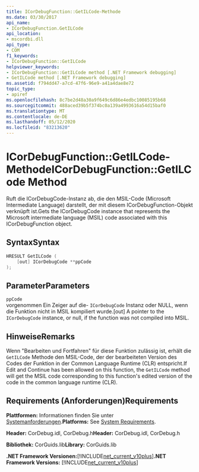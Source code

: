 ```yaml
---
title: ICorDebugFunction::GetILCode-Methode
ms.date: 03/30/2017
api_name:
- ICorDebugFunction.GetILCode
api_location:
- mscordbi.dll
api_type:
- COM
f1_keywords:
- ICorDebugFunction::GetILCode
helpviewer_keywords:
- ICorDebugFunction::GetILCode method [.NET Framework debugging]
- GetILCode method [.NET Framework debugging]
ms.assetid: f794dd47-a7cd-47f6-96e9-a41a4dae8e72
topic_type:
- apiref
ms.openlocfilehash: 8c7be2d48a30a9f649c6d86e4edbc10085195b68
ms.sourcegitcommit: 488aced39b5f374bc0a139a4993616a54d15baf0
ms.translationtype: MT
ms.contentlocale: de-DE
ms.lasthandoff: 05/12/2020
ms.locfileid: "83213620"
---
```

# <a name="icordebugfunctiongetilcode-method"></a><span data-ttu-id="31d9e-102">ICorDebugFunction::GetILCode-Methode</span><span class="sxs-lookup"><span data-stu-id="31d9e-102">ICorDebugFunction::GetILCode Method</span></span>
<span data-ttu-id="31d9e-103">Ruft die ICorDebugCode-Instanz ab, die den MSIL-Code (Microsoft Intermediate Language) darstellt, der mit diesem ICorDebugFunction-Objekt verknüpft ist.</span><span class="sxs-lookup"><span data-stu-id="31d9e-103">Gets the ICorDebugCode instance that represents the Microsoft intermediate language (MSIL) code associated with this ICorDebugFunction object.</span></span>  
  
## <a name="syntax"></a><span data-ttu-id="31d9e-104">Syntax</span><span class="sxs-lookup"><span data-stu-id="31d9e-104">Syntax</span></span>  
  
```cpp  
HRESULT GetILCode (  
    [out] ICorDebugCode **ppCode  
);  
```  
  
## <a name="parameters"></a><span data-ttu-id="31d9e-105">Parameter</span><span class="sxs-lookup"><span data-stu-id="31d9e-105">Parameters</span></span>  
 `ppCode`  
 <span data-ttu-id="31d9e-106">vorgenommen Ein Zeiger auf die- `ICorDebugCode` Instanz oder NULL, wenn die Funktion nicht in MSIL kompiliert wurde.</span><span class="sxs-lookup"><span data-stu-id="31d9e-106">[out] A pointer to the `ICorDebugCode` instance, or null, if the function was not compiled into MSIL.</span></span>  
  
## <a name="remarks"></a><span data-ttu-id="31d9e-107">Hinweise</span><span class="sxs-lookup"><span data-stu-id="31d9e-107">Remarks</span></span>  
 <span data-ttu-id="31d9e-108">Wenn "Bearbeiten und Fortfahren" für diese Funktion zulässig ist, erhält die `GetILCode` Methode den MSIL-Code, der der bearbeiteten Version des Codes der Funktion in der Common Language Runtime (CLR) entspricht.</span><span class="sxs-lookup"><span data-stu-id="31d9e-108">If Edit and Continue has been allowed on this function, the `GetILCode` method will get the MSIL code corresponding to this function's edited version of the code in the common language runtime (CLR).</span></span>  
  
## <a name="requirements"></a><span data-ttu-id="31d9e-109">Requirements (Anforderungen)</span><span class="sxs-lookup"><span data-stu-id="31d9e-109">Requirements</span></span>  
 <span data-ttu-id="31d9e-110">**Plattformen:** Informationen finden Sie unter [Systemanforderungen](../../get-started/system-requirements.md).</span><span class="sxs-lookup"><span data-stu-id="31d9e-110">**Platforms:** See [System Requirements](../../get-started/system-requirements.md).</span></span>  
  
 <span data-ttu-id="31d9e-111">**Header:** CorDebug.idl, CorDebug.h</span><span class="sxs-lookup"><span data-stu-id="31d9e-111">**Header:** CorDebug.idl, CorDebug.h</span></span>  
  
 <span data-ttu-id="31d9e-112">**Bibliothek:** CorGuids.lib</span><span class="sxs-lookup"><span data-stu-id="31d9e-112">**Library:** CorGuids.lib</span></span>  
  
 <span data-ttu-id="31d9e-113">**.NET Framework Versionen:**[!INCLUDE[net_current_v10plus](../../../../includes/net-current-v10plus-md.md)]</span><span class="sxs-lookup"><span data-stu-id="31d9e-113">**.NET Framework Versions:** [!INCLUDE[net_current_v10plus](../../../../includes/net-current-v10plus-md.md)]</span></span>
